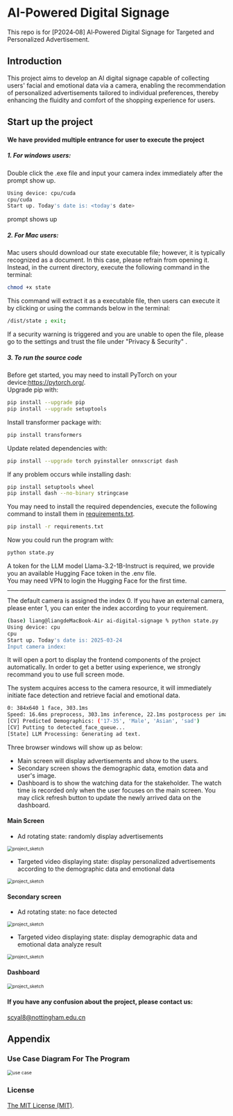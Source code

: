 # AI-Powered Digital Signage
This repo is for [P2024‑08] AI‑Powered Digital Signage for Targeted and Personalized Advertisement.

## Introduction
This project aims to develop an AI digital signage capable of collecting users' facial and emotional data via a camera, enabling the recommendation of personalized advertisements tailored to individual preferences, thereby enhancing the fluidity and comfort of the shopping experience for users.

## Start up the project
#### We have provided multiple entrance for user to execute the project
##### 1. For windows users:
Double click the .exe file and input your camera index immediately after the  prompt show up.
 ```bash
Using device: cpu/cuda
cpu/cuda
Start up. Today's date is: <today's date>
```
prompt shows up
##### 2. For Mac users:
Mac users should download our state executable file; however, it is typically recognized as a document. In this case, please refrain from opening it. Instead, in the current directory, execute the following command in the terminal:
 ```bash
chmod +x state
```
This command will extract it as a executable file, then users can execute it by clicking  or using the commands below in the terminal:
 ```bash
/dist/state ; exit;
```
If a security warning is triggered and you are unable to open the file, please go to the settings and trust the file under "Privacy \& Security" . 
##### 3. To run the source code
Before get started, you may need to install PyTorch on your device:https://pytorch.org/.    
Upgrade pip with:   
 ```bash
pip install --upgrade pip
pip install --upgrade setuptools
```
Install transformer package with:
```bash
pip install transformers
```
Update related dependencies with:
```bash
pip install --upgrade torch pyinstaller onnxscript dash
```
If any problem occurs while installing dash:
```bash
pip install setuptools wheel
pip install dash --no-binary stringcase
```
You may need to install the required dependencies, execute the following command to install them in [requirements.txt](requirements.txt).
```bash
pip install -r requirements.txt
```
Now you could run the program with:
```bash
python state.py
```
A token for the LLM model Llama-3.2-1B-Instruct is required, we provide you an available Hugging Face token in the .env file.   
You may need VPN to login the Hugging Face for the first time.
***
 The default camera is assigned the index 0. If you have an external camera, please enter 1, you can enter the index according to your requirement.
```bash
(base) liang@liangdeMacBook-Air ai-digital-signage % python state.py 
Using device: cpu
cpu
Start up. Today's date is: 2025-03-24
Input camera index: 
```
It will open a port to display the frontend components of the project automatically. In order to get a better using experience, we strongly recommand you to use full screen mode.

The system acquires access to the camera resource, it will immediately initiate face detection and retrieve facial and emotional data.
```bash
0: 384x640 1 face, 303.1ms
Speed: 16.6ms preprocess, 303.1ms inference, 22.1ms postprocess per image at shape (1, 3, 384, 640)
[CV] Predicted Demographics: ('17-35', 'Male', 'Asian', 'sad')
[CV] Putting to detected_face_queue...
[State] LLM Processing: Generating ad text.
```
Three browser windows will show up as below: 

- Main screen will display advertisements and show to the users.
- Secondary screen shows the demographic data, emotion data and user's image.    
- Dashboard is to show the watching data for the stakeholder. The watch time is recorded only when the user focuses on the main screen. You may click refresh button to update the newly arrived data on the dashboard.

#### Main Screen
- Ad rotating state: randomly display advertisements

<img src="./images/ad2.jpg" alt="project_sketch" style="zoom:75%;" />

- Targeted video displaying state: display personalized advertisements according to the demographic data and emotional data

<img src="./images/target.jpeg" alt="project_sketch" style="zoom:75%;" />

#### Secondary screen
- Ad rotating state: no face detected

<img src="./images/second2.png" alt="project_sketch" style="zoom:75%;" />

- Targeted video displaying state: display demographic data and emotional data analyze result

<img src="./images/face.png" alt="project_sketch" style="zoom:75%;" />

#### Dashboard
<img src="./images/dashboard4.png" alt="project_sketch" style="zoom:75%;" />

#### If you have any confusion about the project, please contact us:
scyal8@nottingham.edu.cn

## Appendix
### Use Case Diagram For The Program
<img src="./images/us-c.png" alt="use case" style="zoom:75%;" />


### License

[The MIT License (MIT)](LICENSE).
